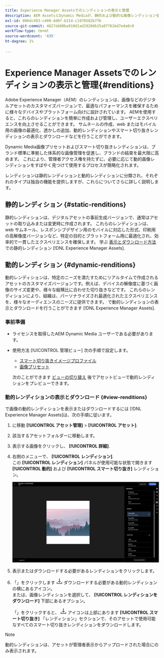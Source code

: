 ```yaml
---
title: Experience Manager Assetsでのレンディションの表示と管理
description: AEM AssetsとDynamic Mediaが、静的および動的な画像レンディションを使用して効果的な画像管理を簡素化する仕組みについて説明します。
exl-id: 006dc493-c400-4d0f-b314-c1978582b7fb
source-git-commit: 4627eb00ba910d1ad2920db15a87761bd7e4a0c0
workflow-type: tm+mt
source-wordcount: '435'
ht-degree: 1%

---
```


# Experience Manager Assetsでのレンディションの表示と管理{#renditions}

Adobe Experience Manager（AEM）のレンディションは、画像などのデジタルアセットのカスタマイズバージョンで、最適なパフォーマンスを確保するために様々なデバイスやプラットフォーム向けに設計されています。 AEMを使用すると、これらのレンディションを簡単に作成および管理し、ユーザーエクスペリエンスを向上させることができます。 サムネールの作成、web またはモバイル用の画像の最適化、透かしの追加、動的レンディションやスマート切り抜きレンディションの表示とダウンロードなどを行うことができます。

Dynamic Media画像プリセットおよびスマート切り抜きレンディションは、ブランド標準に準拠した体系的な画像管理を促進し、ブランドの結束を最大限に高めます。 これにより、管理者アクセス権を持たずに、必要に応じて動的画像レンディションをすばやく見つけて使用するプロセスが簡略化されます。

レンディションは静的レンディションと動的レンディションに分類され、それぞれのタイプは独自の機能を提供しますが、これらについてさらに詳しく説明します。

## 静的レンディション {#static-renditions}

静的レンディションは、デジタルアセットの事前生成バージョンで、通常はアセットの取り込みまたは変更時に作成されます。 これらのレンディションは、web サムネール、レスポンシブデザイン用のモバイルに対応した形式、印刷用の高解像度バージョンなど、特定の目的とプラットフォーム用に最適化され、効率的で一貫したエクスペリエンスを確保します。
学ぶ [表示とダウンロード方法](#view-dynamic-renditions) での静的レンディション [!DNL Experience Manager Assets].

## 動的レンディション {#dynamic-renditions}

動的レンディションは、特定のニーズを満たすためにリアルタイムで作成されるアセットのカスタマイズバージョンです。例えば、デバイスの解像度に基づく画像のサイズ変更や、様々な縦横比に合わせた切り抜きなどです。
これらのレンディションにより、組織は、パーソナライズされ最適化されたエクスペリエンスを、様々なオーディエンスのニーズに提供できます。 で動的レンディションの表示とダウンロードを行うことができます [!DNL Experience Manager Assets].

### 事前準備

* ライセンスを取得したAEM Dynamic Media ユーザーである必要があります。

* 使用方法 [!UICONTROL 管理ビュー] 次の手順で設定します。
   * [スマート切り抜きイメージプロファイル](/help/assets/dynamic-media/image-profiles.md#creating-image-profiles)
   * [画像プリセット](/help/assets/dynamic-media/managing-image-presets.md)

  次のことができます [ビューの切り替え](/help/assets/assets-view-introduction.md#how-to-access-assets-view) 後でアセットビューで動的レンディションをプレビューできます。

### 動的レンディションの表示とダウンロード {#view-renditions}

で画像の動的レンディションを表示またはダウンロードするには [!DNL Experience Manager Assets]は、次の手順に従います。

1. に移動 **[!UICONTROL アセット管理]** > **[!UICONTROL アセット]**.

1. 該当するアセットフォルダーに移動します。

1. 表示する画像をクリックし、 **[!UICONTROL 詳細]**.

1. 右側のメニューで、 **[!UICONTROL レンディション]**. <br> この **[!UICONTROL レンディション]** パネルが使用可能な状態で開きます **[!UICONTROL 動的]** および **[!UICONTROL スマート切り抜き]** レンディション。

   ![動的レンディション](assets/preset_smart_crop.png)
   <!-- ![dynamic renditions](assets/preset_smart_crop_view.png) -->

1. 表示またはダウンロードする必要があるレンディションをクリックします。

1. 「」をクリックします ![ダウンロードアイコン](assets/do-not-localize/download-icon.png) ダウンロードする必要がある動的レンディションの横にあるアイコン。 <br> または、画像レンディションを選択して、 **[!UICONTROL レンディションをダウンロード]** 下部にあるオプション。

   「」をクリックすると、 ![ダウンロードアイコン](assets/do-not-localize/download-icon.png) アイコンは上部にあります **[!UICONTROL スマート切り抜き]** 「レンディション」セクションで、そのアセットで使用可能なすべてのスマート切り抜きレンディションをダウンロードします。

>[!NOTE]
>
>動的レンディションは、アセットが管理者表示からアップロードされた場合にのみ表示されます。
